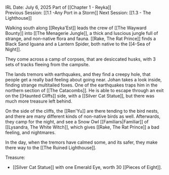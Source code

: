 IRL Date: July 6, 2025 Part of [[Chapter 1 - Reyka]]<br/>
Previous Session: [[1.1 -Any Port in a Storm]] Next Session: [[1.3 - The Lighthouse]]

Walking south along [[Reyka'Est]] leads the crew of [[The Wayward Bounty]] into [[The Menagerie Jungle]], a thick and luscious jungle full of strange, and non-native flora and fauna.  [[Rake, The Rat Prince]] finds a Black Sand Iguana and a Lantern Spider, both native to the [[4-Sea of Night]].

They come across a camp of corpses, that are desiccated husks, with 3 sets of tracks fleeing from the campsite.  

The lands tremors with earthquakes, and they find a creepy hole, that people get a really bad feeling about going near.  Johan takes a look inside, finding strange multitailed foxes.  One of the earthquakes traps him in the northern section of [[The Catacombs]].  He is able to escape through an exit on the [[Haunted Cliffs]] side, with a [[Silver Cat Statue]], but there was much more treasure left behind.

On the side of the cliffs, the [[Ren'Yu]] are there tending to the bird nests, and there are many different kinds of non-native birds as well.  Afterwards, they camp for the night, and see a Snow Owl [[Familiars|Familiar]] of [[Lysandra, The White Witch]], which gives [[Rake, The Rat Prince]] a bad feeling, and nightmares.

In the day, when the tremors have calmed some, and its safer, they make there way to the [[The Ruined Lighthouse]]. 

Treasure:
- [[Silver Cat Statue]] with one Emerald Eye, worth 30 [[Pieces of Eight]].
